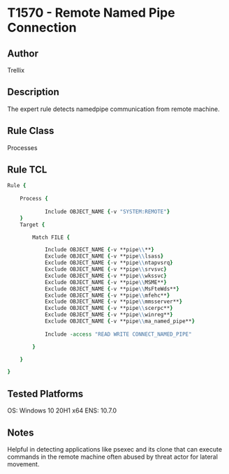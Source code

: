 # T1570 - Remote Named Pipe Connection

## Author
Trellix

## Description
The expert rule detects namedpipe communication from remote machine.

## Rule Class 
Processes

## Rule TCL
```tcl
Rule {
  
    Process {
    
			Include OBJECT_NAME {-v "SYSTEM:REMOTE"}
    }
    Target {

        Match FILE {

			Include OBJECT_NAME {-v **pipe\\**}
			Exclude OBJECT_NAME {-v **pipe\\lsass}
			Exclude OBJECT_NAME {-v **pipe\\ntapvsrq}
			Exclude OBJECT_NAME {-v **pipe\\srvsvc}
			Exclude OBJECT_NAME {-v **pipe\\wkssvc}
			Exclude OBJECT_NAME {-v **pipe\\MSME**}
			Exclude OBJECT_NAME {-v **pipe\\MsFteWds**}
			Exclude OBJECT_NAME {-v **pipe\\mfehc**}
			Exclude OBJECT_NAME {-v **pipe\\mmsserver**}
			Exclude OBJECT_NAME {-v **pipe\\scerpc**}
			Exclude OBJECT_NAME {-v **pipe\\winreg**}
			Exclude OBJECT_NAME {-v **pipe\\ma_named_pipe**}
			
			Include -access "READ WRITE CONNECT_NAMED_PIPE"

        }

    }

}
```

## Tested Platforms
OS: Windows 10 20H1 x64
ENS: 10.7.0

## Notes
Helpful in detecting applications like psexec and its clone that can execute commands in the remote machine often abused by threat actor for lateral movement.
